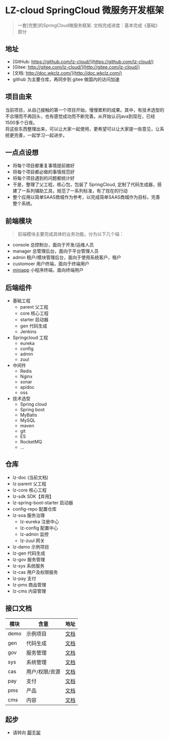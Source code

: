 # LZ-cloud SpringCloud 微服务开发框架

> 一套[完整]的SpringCloud微服务框架. 文档完成进度：基本完成《基础》部分

## 地址
* [GitHub: https://github.com/lz-cloud/](https://github.com/lz-cloud/)
* [Gitee: http://gitee.com/lz-cloud/](http://gitee.com/lz-cloud/)
* [文档: http://doc.wkclz.com/](http://doc.wkclz.com/)
* github 为主要仓库，再同步到 gitee 做国内的访问加速

## 项目由来
当前项目，从自己接触的第一个项目开始，慢慢累积的成果。其中，有技术选型的不合理而不再回头，也有感觉成功而不断完善。从开始认识java到现在，已经1500多个日夜。 \
将这些东西整理出来，可以让大家一起使用，更希望可以让大家提一些意见，让系统更完善，一起学习一起进步。

## 一点点设想
- 将每个项目都重复事情提前做好
- 将每个项目都必做的事情规范好
- 将每个项目遇到的问题都统计好
- 于是，整理了父工程，核心包，包装了 SpringCloud, 定制了代码生成器，搭建了一系列辅助工具，规范了一系列标准，有了现在的行动
- 整个应用以简单SAAS商城作为参考，以完成简单SAAS商城作为目标，完善整个系统。



## 前端模块
> 前端模块主要完成具体的业务功能，分为以下几个端：
- console 总控制台，面向于开发/运维人员
- manager 总管理后台，面向于平台管理人员
- admin 租户/模块管理后台，面向于使用系统客户，租户
- customoer 用户终端，面向于终端用户
- [miniapp](/front/miniapp.md) 小程序终端，面向终端用户

## 后端组件
- 基础工程
  - parent 父工程
  - core 核心工程
  - starter 启动器
  - gen 代码生成
  - Jenkins
- Springcloud 工程
  - eureka
  - config
  - admin
  - zuul
- 中间件
  - Redis
  - Nginx
  - sonar
  - apidoc
  - oss
- 技术选型
  - Spring cloud
  - Spring boot
  - MyBatis
  - MySQL
  - maven
  - git
  - ES
  - RocketMQ
  - ...

## 仓库
- lz-doc (当前文档)
- lz-parent 父工程
- lz-core 核心工程
- lz-sdk SDK【弃用】
- lz-spring-boot-starter 启动器
- config-repo 配置仓库
- lz-soa 服务治理
  - lz-eureka 注册中心
  - lz-config 配置中心
  - lz-admin 监控
  - lz-zuul 网关
- lz-demo 示例项目
- lz-gen 代码生成
- lz-gov 服务管理
- lz-sys 系统服务
- lz-cas 用户及权限服务
- lz-pay 支付
- lz-pms 商品管理
- lz-cms 内容管理


## 接口文档

模块 | 含意 | 地址
---|---|---
demo | 示例项目 | [文档](http://doc.wkclz.com/demo/)
gen | 代码生成 | [文档](http://doc.wkclz.com/gen/)
gov | 服务管理 | [文档](http://doc.wkclz.com/gov/)
sys | 系统管理 | [文档](http://doc.wkclz.com/sys/)
cas | 用户/权限/资源 | [文档](http://doc.wkclz.com/cas/)
pay | 支付 | [文档](http://doc.wkclz.com/pay/)
pms | 产品 | [文档](http://doc.wkclz.com/pms/)
cms | 内容 | [文档](http://doc.wkclz.com/cms/)


## 起步
- 请转向 [脚手架](/micro/demo.md "脚手架")
